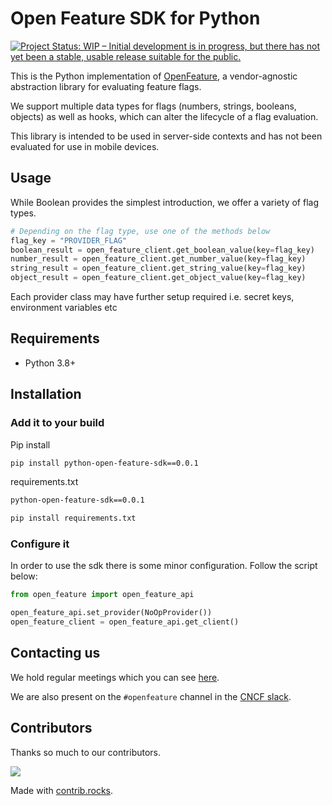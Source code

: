 # Open Feature SDK for Python
[![Project Status: WIP – Initial development is in progress, but there has not yet been a stable, usable release suitable for the public.](https://www.repostatus.org/badges/latest/wip.svg)](https://www.repostatus.org/#wip)

This is the Python implementation of [OpenFeature](https://openfeature.dev), a vendor-agnostic abstraction library for evaluating feature flags.

We support multiple data types for flags (numbers, strings, booleans, objects) as well as  hooks, which can alter the lifecycle of a flag evaluation.

This library is intended to be used in server-side contexts and has not been evaluated for use in mobile devices.


## Usage
While Boolean provides the simplest introduction, we offer a variety of flag types.
```python
# Depending on the flag type, use one of the methods below
flag_key = "PROVIDER_FLAG"
boolean_result = open_feature_client.get_boolean_value(key=flag_key)
number_result = open_feature_client.get_number_value(key=flag_key)
string_result = open_feature_client.get_string_value(key=flag_key)
object_result = open_feature_client.get_object_value(key=flag_key)
```
Each provider class may have further setup required i.e. secret keys, environment variables etc

## Requirements
- Python 3.8+

## Installation
### Add it to your build
Pip install
```bash
pip install python-open-feature-sdk==0.0.1
```

requirements.txt
```bash
python-open-feature-sdk==0.0.1
```
```python
pip install requirements.txt
```

### Configure it
In order to use the sdk there is some minor configuration. Follow the script below:

```python
from open_feature import open_feature_api

open_feature_api.set_provider(NoOpProvider())
open_feature_client = open_feature_api.get_client()
```

## Contacting us
We hold regular meetings which you can see [here](https://github.com/open-feature/community/#meetings-and-events).

We are also present on the `#openfeature` channel in the [CNCF slack](https://slack.cncf.io/).

## Contributors

Thanks so much to our contributors.

<a href="https://github.com/open-feature/python-sdk/graphs/contributors">
  <img src="https://contrib.rocks/image?repo=open-feature/python-sdk" />
</a>


Made with [contrib.rocks](https://contrib.rocks).